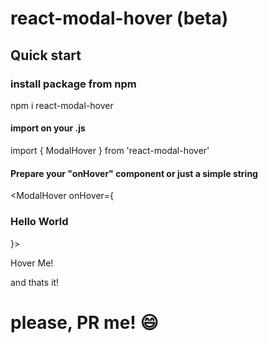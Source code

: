 # react-modal-hover (beta)
## Quick start

### install package from npm
npm i react-modal-hover

#### import on your .js
import { ModalHover } from 'react-modal-hover'

#### Prepare your "onHover" component or just a simple string

<ModalHover onHover={<h3>Hello World</h3>}>
  <div>Hover Me!</div>
<ModalHover/>

and thats it!

# please, PR me! 😄
